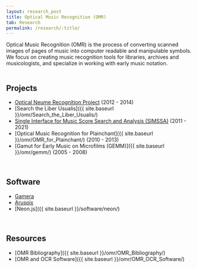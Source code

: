```yaml
---
layout: research_post
title: Optical Music Recognition (OMR)
tab: Research
permalink: /research/:title/
---
```


Optical Music Recognition (OMR) is the process of converting scanned images of pages of music into computer readable and manipulable symbols. We focus on creating music recognition tools for libraries, archives and musicologists, and specialize in working with early music notation.  
<br>

## Projects

* [Optical Neume Recognition Project](https://www.cs.bham.ac.uk/~aps/research/projects/neumes/) (2012 - 2014)
* [Search the Liber Usualis]({{ site.baseurl }}/omr/Search_the_Liber_Usualis/)
* [Single Interface for Music Score Search and Analysis (SIMSSA)](https://simssa.ca/) (2011 - 2021)
* [Optical Music Recognition for Plainchant]({{ site.baseurl }}/omr/OMR_for_Plainchant/) (2010 - 2013)
* [Gamut for Early Music on Microfilms (GEMM)]({{ site.baseurl }}/omr/gemm/) (2005 - 2008)  
<br>

## Software

* [Gamera](http://gamera.informatik.hsnr.de/)
* [Aruspix](http://www.aruspix.net/)
* [Neon.js]({{ site.baseurl }}/software/neon/)  
<br>

## Resources

* [OMR Bibliography]({{ site.baseurl }}/omr/OMR_Bibliography/)
* [OMR and OCR Software]({{ site.baseurl }}/omr/OMR_OCR_Software/)

